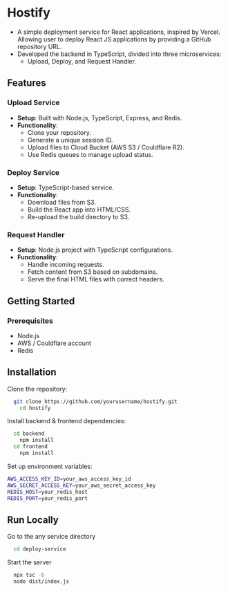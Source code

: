 # Hostify
- A simple deployment service for React applications, inspired by Vercel. Allowing user to deploy React JS applications by providing a GitHub repository URL.
- Developed the backend in TypeScript, divided into three microservices: 
    - Upload, Deploy, and Request Handler.
## Features

### Upload Service
- **Setup**: Built with Node.js, TypeScript, Express, and Redis.
- **Functionality**:
  - Clone your repository.
  - Generate a unique session ID.
  - Upload files to Cloud Bucket (AWS S3 / Couldflare R2).
  - Use Redis queues to manage upload status.

### Deploy Service
- **Setup**: TypeScript-based service.
- **Functionality**:
  - Download files from S3.
  - Build the React app into HTML/CSS.
  - Re-upload the build directory to S3.

### Request Handler
- **Setup**: Node.js project with TypeScript configurations.
- **Functionality**:
  - Handle incoming requests.
  - Fetch content from S3 based on subdomains.
  - Serve the final HTML files with correct headers.

## Getting Started

### Prerequisites
- Node.js
- AWS / Couldflare account
- Redis


## Installation

Clone the repository:

```bash
  git clone https://github.com/yourusername/hostify.git
    cd hostify
```
Install backend & frontend dependencies:
```bash
  cd backend
    npm install
  cd frontend
    npm install
```
Set up environment variables:
```bash
AWS_ACCESS_KEY_ID=your_aws_access_key_id
AWS_SECRET_ACCESS_KEY=your_aws_secret_access_key
REDIS_HOST=your_redis_host
REDIS_PORT=your_redis_port
```
## Run Locally


Go to the any service directory

```bash
  cd deploy-service
```

Start the server

```bash
  npx tsc -b
  node dist/index.js
```

